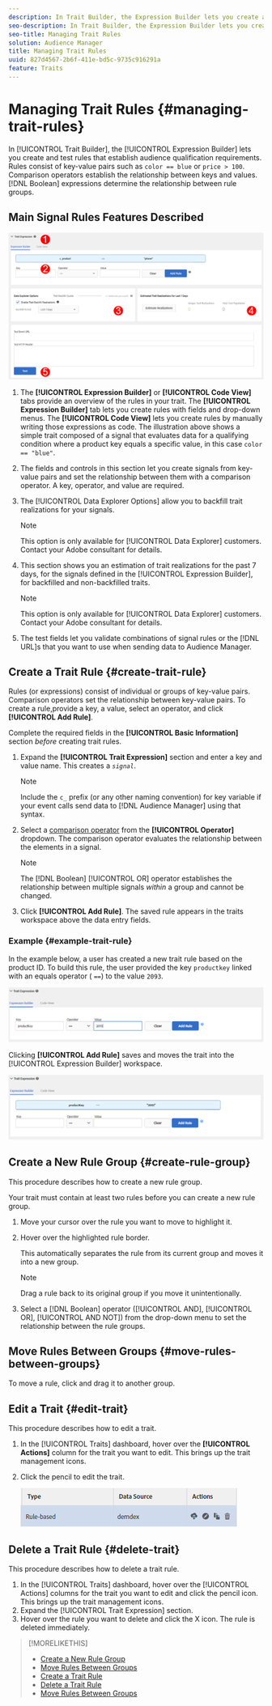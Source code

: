 ```yaml
---
description: In Trait Builder, the Expression Builder lets you create and test rules that establish audience qualification requirements. Rules consist of key-value pairs such as "color == blue" or "price > 100". Comparison operators establish the relationship between keys and values. Boolean expressions determine the relationship between rule groups.
seo-description: In Trait Builder, the Expression Builder lets you create and test rules that establish audience qualification requirements. Rules consist of key-value pairs such as "color == blue" or "price > 100". Comparison operators establish the relationship between keys and values. Boolean expressions determine the relationship between rule groups.
seo-title: Managing Trait Rules
solution: Audience Manager
title: Managing Trait Rules
uuid: 827d4567-2b6f-411e-bd5c-9735c916291a
feature: Traits
---
```


# Managing Trait Rules {#managing-trait-rules}

In [!UICONTROL Trait Builder], the [!UICONTROL Expression Builder] lets you create and test rules that establish audience qualification requirements. Rules consist of key-value pairs such as `color == blue` or `price > 100`. Comparison operators establish the relationship between keys and values. [!DNL Boolean] expressions determine the relationship between rule groups.

<!-- c_tb_rules.xml -->

## Main Signal Rules Features Described

![](assets/manage-trait-rules.png)

1. The **[!UICONTROL Expression Builder]** or **[!UICONTROL Code View]** tabs provide an overview of the rules in your trait. The **[!UICONTROL Expression Builder]** tab lets you create rules with fields and drop-down menus. The **[!UICONTROL Code View]** lets you create rules by manually writing those expressions as code. The illustration above shows a simple trait composed of a signal that evaluates data for a qualifying condition where a product key equals a specific value, in this case `color == "blue"`.

1. The fields and controls in this section let you create signals from key-value pairs and set the relationship between them with a comparison operator. A key, operator, and value are required.
1. The [!UICONTROL Data Explorer Options] allow you to backfill trait realizations for your signals.

   >[!NOTE]
   >
   >This option is only available for [!UICONTROL Data Explorer] customers. Contact your Adobe consultant for details.

1. This section shows you an estimation of trait realizations for the past 7 days, for the signals defined in the [!UICONTROL Expression Builder], for backfilled and non-backfilled traits.

   >[!NOTE]
   >
   >This option is only available for [!UICONTROL Data Explorer] customers. Contact your Adobe consultant for details.

1. The test fields let you validate combinations of signal rules or the [!DNL URL]s that you want to use when sending data to Audience Manager.

## Create a Trait Rule {#create-trait-rule}

Rules (or expressions) consist of individual or groups of key-value pairs. Comparison operators set the relationship between key-value pairs. To create a rule,provide a key, a value, select an operator, and click **[!UICONTROL Add Rule]**.

<!-- t_tb_create_rules.xml -->

Complete the required fields in the **[!UICONTROL Basic Information]** section *before* creating trait rules.

1. Expand the **[!UICONTROL Trait Expression]** section and enter a key and value name. This creates a *`signal`*.

   >[!NOTE]
   >
   >Include the `c_` prefix (or any other naming convention) for key variable if your event calls send data to [!DNL Audience Manager] using that syntax.

1. Select a [comparison operator](../../features/traits/trait-comparison-operators.md) from the **[!UICONTROL Operator]** dropdown. The comparison operator evaluates the relationship between the elements in a signal.

   >[!NOTE]
   >
   >The [!DNL Boolean] [!UICONTROL OR] operator establishes the relationship between multiple signals *within* a group and cannot be changed.

1. Click **[!UICONTROL Add Rule]**. The saved rule appears in the traits workspace above the data entry fields.

### Example {#example-trait-rule}

In the example below, a user has created a new trait rule based on the product ID. To build this rule, the user provided the key `productkey` linked with an equals operator ( `==`) to the value `2093`.

![](assets/tb_sample_rule1.png)

Clicking **[!UICONTROL Add Rule]** saves and moves the trait into the [!UICONTROL Expression Builder] workspace.

![](assets/tb_sample_rule2.png)

## Create a New Rule Group {#create-rule-group}

This procedure describes how to create a new rule group.

<!-- t_tb_new_rule_group.xml -->

Your trait must contain at least two rules before you can create a new rule group.

1. Move your cursor over the rule you want to move to highlight it.
1. Hover over the highlighted rule border.

   This automatically separates the rule from its current group and moves it into a new group.

   >[!NOTE]
   >
   >Drag a rule back to its original group if you move it unintentionally.

1. Select a [!DNL Boolean] operator ([!UICONTROL AND], [!UICONTROL OR], [!UICONTROL AND NOT]) from the drop-down menu to set the relationship between the rule groups.

## Move Rules Between Groups {#move-rules-between-groups}

To move a rule, click and drag it to another group.

## Edit a Trait {#edit-trait}

This procedure describes how to edit a trait.

<!-- t_tb_edit.xml -->

1. In the [!UICONTROL Traits] dashboard, hover over the **[!UICONTROL Actions]** column for the trait you want to edit. This brings up the trait management icons.
1. Click the pencil to edit the trait.

   ![](assets/tb_edit_trait.png)

## Delete a Trait Rule {#delete-trait}

This procedure describes how to delete a trait rule.

<!-- t_tb_delete_rule.xml -->

1. In the [!UICONTROL Traits] dashboard, hover over the [!UICONTROL Actions] columns for the trait you want to edit and click the pencil icon. This brings up the trait management icons.
1. Expand the [!UICONTROL Trait Expression] section.
1. Hover over the rule you want to delete and click the X icon. The rule is deleted immediately.

>[!MORELIKETHIS]
>
>* [Create a New Rule Group](../../features/traits/manage-trait-rules.md#create-rule-group)
>* [Move Rules Between Groups](../../features/traits/manage-trait-rules.md#move-rules-between-groups)
>* [Create a Trait Rule](../../features/traits/manage-trait-rules.md#create-trait-rule)
>* [Delete a Trait Rule](../../features/traits/manage-trait-rules.md#delete-trait)
>* [Move Rules Between Groups](../../features/traits/manage-trait-rules.md#move-rules-between-groups)
